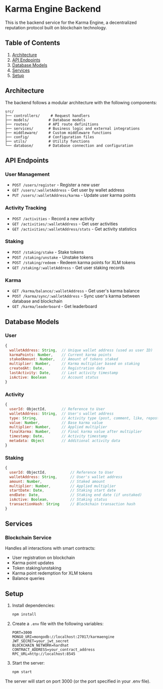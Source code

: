 # Karma Engine Backend

This is the backend service for the Karma Engine, a decentralized reputation protocol built on blockchain technology.

## Table of Contents

1. [Architecture](#architecture)
2. [API Endpoints](#api-endpoints)
3. [Database Models](#database-models)
4. [Services](#services)
5. [Setup](#setup)

## Architecture

The backend follows a modular architecture with the following components:

```
src/
├── controllers/     # Request handlers
├── models/         # Database models
├── routes/         # API route definitions
├── services/       # Business logic and external integrations
├── middleware/     # Custom middleware functions
├── config/         # Configuration files
├── utils/          # Utility functions
└── database/       # Database connection and configuration
```

## API Endpoints

### User Management

- `POST /users/register` - Register a new user
- `GET /users/:walletAddress` - Get user by wallet address
- `PUT /users/:walletAddress/karma` - Update user karma points

### Activity Tracking

- `POST /activities` - Record a new activity
- `GET /activities/:walletAddress` - Get user activities
- `GET /activities/:walletAddress/stats` - Get activity statistics

### Staking

- `POST /staking/stake` - Stake tokens
- `POST /staking/unstake` - Unstake tokens
- `POST /staking/redeem` - Redeem karma points for XLM tokens
- `GET /staking/:walletAddress` - Get user staking records

### Karma

- `GET /karma/balance/:walletAddress` - Get user's karma balance
- `POST /karma/sync/:walletAddress` - Sync user's karma between database and blockchain
- `GET /karma/leaderboard` - Get leaderboard

## Database Models

### User

```javascript
{
  walletAddress: String,  // Unique wallet address (used as user ID)
  karmaPoints: Number,    // Current karma points
  stakedAmount: Number,   // Amount of tokens staked
  multiplier: Number,     // Karma multiplier based on staking
  createdAt: Date,        // Registration date
  lastActivity: Date,     // Last activity timestamp
  isActive: Boolean       // Account status
}
```

### Activity

```javascript
{
  userId: ObjectId,       // Reference to User
  walletAddress: String,  // User's wallet address
  type: String,           // Activity type (post, comment, like, repost, report)
  value: Number,          // Base karma value
  multiplier: Number,     // Applied multiplier
  finalKarma: Number,     // Final karma value after multiplier
  timestamp: Date,        // Activity timestamp
  metadata: Object        // Additional activity data
}
```

### Staking

```javascript
{
  userId: ObjectId,           // Reference to User
  walletAddress: String,      // User's wallet address
  amount: Number,             // Staked amount
  multiplier: Number,         // Applied multiplier
  startDate: Date,            // Staking start date
  endDate: Date,              // Staking end date (if unstaked)
  isActive: Boolean,          // Staking status
  transactionHash: String     // Blockchain transaction hash
}
```

## Services

### Blockchain Service

Handles all interactions with smart contracts:
- User registration on blockchain
- Karma point updates
- Token staking/unstaking
- Karma point redemption for XLM tokens
- Balance queries

## Setup

1. Install dependencies:
   ```bash
   npm install
   ```

2. Create a `.env` file with the following variables:
   ```env
   PORT=3000
   MONGO_URI=mongodb://localhost:27017/karmaengine
   JWT_SECRET=your_jwt_secret
   BLOCKCHAIN_NETWORK=hardhat
   CONTRACT_ADDRESS=your_contract_address
   RPC_URL=http://localhost:8545
   ```

3. Start the server:
   ```bash
   npm start
   ```

The server will start on port 3000 (or the port specified in your .env file).